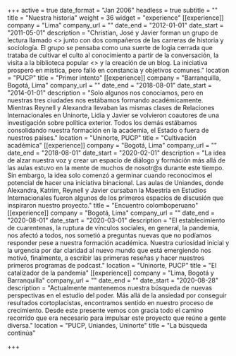 +++
active = true
date_format = "Jan 2006"
headless = true
subtitle = ""
title = "Nuestra historia"
weight = 36
widget = "experience"
[[experience]]
company = "Lima"
company_url = ""
date_end = "2012-01-01"
date_start = "2011-05-01"
description = "Christian, José y Javier forman un grupo de lectura llamado <<Logos no estructurado>> junto con dos compañeros de las carreras de historia y sociología. El grupo se pensaba como una suerte de logia cerrada que trataba de cultivar el culto al conocimiento a partir de la conversación, la visita a la biblioteca popular <<Amazonas>> y la creación de un blog. La iniciativa prosperó en mística, pero falló en constancia y objetivos comunes."
location = "PUCP"
title = "Primer intento"
[[experience]]
company = "Barranquilla, Bogotá, Lima"
company_url = ""
date_end = "2018-08-01"
date_start = "2014-01-01"
description = "Solo algunos nos conocíamos, pero en nuestras tres ciudades nos estábamos formando académicamente. Mientras Reynell y Alexandra llevaban las mismas clases de Relaciones Internacionales en Uninorte, Lidia y Javier se volvieron coautores de una investigación sobre política exterior. Todos los demás estábamos consolidando nuestra formación en la academia, el Estado o fuera de nuestros países."
location = "Uninorte, PUCP"
title = "Cultivación académica"
[[experience]]
company = "Bogotá, Lima"
company_url = ""
date_end = "2018-08-01"
date_start = "2020-02-01"
description = "La idea de alzar nuestra voz y crear un espacio de diálogo y formáción más allá de las aulas estuvo en la mente de muchos de nosotr@s durante este tiempo. Sin embargo, la idea solo comenzó a germinar cuando reconocimos el potencial de hacer una iniciativa binacional. Las aulas de Uniandes, donde Alexandra, Katrim, Reynell y Javier cursaban la Maestría en Estudios Internacionales fueron algunos de los primeros espacios de discusión que inspiraron nuestro proyecto."
title = "Encuentro colomboperuano"
[[experience]]
company = "Bogotá, Lima"
company_url = ""
date_end = "2020-08-01"
date_start = "2020-03-01"
description = "El establecimiento de cuarentenas, la ruptura de vínculos sociales, en general, la pandemia, nos afectó a todos, nos sometió a preguntas nuevas que no podíamos responder pese a nuestra formación académica. Nuestra curiosidad inicial y la urgencia por dar claridad al nuevo mundo que está emergiendo nos motivó, finalmente, a escribir las primeras reseñas y hacer nuestros primeros programas de podcast."
location = "Uninorte, PUCP"
title = "El catalizador de la pandemia"
[[experience]]
company = "Lima, Bogotá y Barranquilla"
company_url = ""
date_end = ""
date_start = "2020-08-28"
description = "Actualmente mantenemos nuestra búsqueda de nuevas perspectivas en el estudio del poder. Más allá de la ansiedad por conseguir resultados cortoplacistas, encontramos sentido en nuestro proceso de crecimiento. Desde este presente vemos con gracia todo el camino recorrido que era necesario para impulsar este proyecto que reúne a gente diversa."
location = "PUCP, Uniandes, Uninorte"
title = "La búsqueda continúa"

+++
